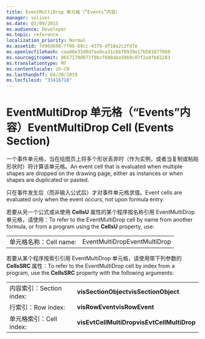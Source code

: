 ```yaml
---
title: EventMultiDrop 单元格（“Events”内容）
manager: soliver
ms.date: 03/09/2015
ms.audience: Developer
ms.topic: reference
localization_priority: Normal
ms.assetid: f496d698-7f08-69cc-4379-df18a2c2fd7e
ms.openlocfilehash: caa86e33d0d7aa9ca31cbbf8939e17b581877669
ms.sourcegitcommit: 8657170d071f9bcf680aba50b9c07f2a4fb82283
ms.translationtype: MT
ms.contentlocale: zh-CN
ms.lasthandoff: 04/28/2019
ms.locfileid: "33416718"
---
```

# <a name="eventmultidrop-cell-events-section"></a><span data-ttu-id="ac371-102">EventMultiDrop 单元格（“Events”内容）</span><span class="sxs-lookup"><span data-stu-id="ac371-102">EventMultiDrop Cell (Events Section)</span></span>

<span data-ttu-id="ac371-103">一个事件单元格，当在绘图页上将多个形状丢弃时（作为实例，或者当复制或粘贴形状时）将计算该单元格。</span><span class="sxs-lookup"><span data-stu-id="ac371-103">An event cell that is evaluated when multiple shapes are dropped on the drawing page, either as instances or when shapes are duplicated or pasted.</span></span>
  
<span data-ttu-id="ac371-104">只在事件发生后（而非输入公式后）才对事件单元格求值。</span><span class="sxs-lookup"><span data-stu-id="ac371-104">Event cells are evaluated only when the event occurs, not upon formula entry.</span></span>
  
<span data-ttu-id="ac371-105">若要从另一个公式或从使用 **CellsU** 属性的某个程序按名称引用 EventMultiDrop 单元格，请使用：</span><span class="sxs-lookup"><span data-stu-id="ac371-105">To refer to the EventMultiDrop cell by name from another formula, or from a program using the **CellsU** property, use:</span></span> 
  
|||
|:-----|:-----|
|<span data-ttu-id="ac371-106">单元格名称：</span><span class="sxs-lookup"><span data-stu-id="ac371-106">Cell name:</span></span>  <br/> |<span data-ttu-id="ac371-107">EventMultiDrop</span><span class="sxs-lookup"><span data-stu-id="ac371-107">EventMultiDrop</span></span>  <br/> |
   
<span data-ttu-id="ac371-108">若要从某个程序按索引引用 EventMultiDrop 单元格，请使用带下列参数的 **CellsSRC** 属性：</span><span class="sxs-lookup"><span data-stu-id="ac371-108">To refer to the EventMultiDrop cell by index from a program, use the **CellsSRC** property with the following arguments:</span></span> 
  
|||
|:-----|:-----|
|<span data-ttu-id="ac371-109">内容索引：</span><span class="sxs-lookup"><span data-stu-id="ac371-109">Section index:</span></span>  <br/> |<span data-ttu-id="ac371-110">**visSectionObject**</span><span class="sxs-lookup"><span data-stu-id="ac371-110">**visSectionObject**</span></span> <br/> |
|<span data-ttu-id="ac371-111">行索引：</span><span class="sxs-lookup"><span data-stu-id="ac371-111">Row index:</span></span>  <br/> |<span data-ttu-id="ac371-112">**visRowEvent**</span><span class="sxs-lookup"><span data-stu-id="ac371-112">**visRowEvent**</span></span> <br/> |
|<span data-ttu-id="ac371-113">单元格索引：</span><span class="sxs-lookup"><span data-stu-id="ac371-113">Cell index:</span></span>  <br/> |<span data-ttu-id="ac371-114">**visEvtCellMultiDrop**</span><span class="sxs-lookup"><span data-stu-id="ac371-114">**visEvtCellMultiDrop**</span></span> <br/> |
   

